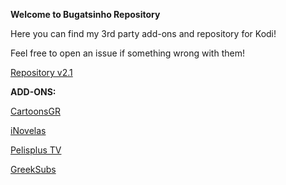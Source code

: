 **Welcome to Bugatsinho Repository**

Here you can find my 3rd party add-ons and repository for Kodi!

Feel free to open an issue if something wrong with them!

[Repository v2.1](https://github.com/bugatsinho/bugatsinho.github.io/blob/master/repository.bugatsinho-2.1.zip?raw=true)

**ADD-ONS:**

[CartoonsGR](https://github.com/bugatsinho/bugatsinho.github.io/tree/master/plugin.video.cartoonsgr) 

[iNovelas](https://github.com/bugatsinho/bugatsinho.github.io/tree/master/plugin.video.iNovelas)

[Pelisplus TV](https://github.com/bugatsinho/bugatsinho.github.io/tree/master/plugin.video.pelisplus)

[GreekSubs](https://github.com/bugatsinho/bugatsinho.github.io/tree/master/service.subtitles.greeksubs)

